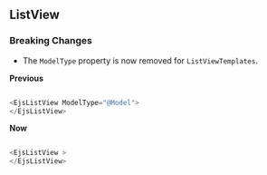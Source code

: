 ## ListView

### Breaking Changes

- The `ModelType` property is now removed for `ListViewTemplates`.

**Previous**

```csharp

<EjsListView ModelType="@Model">
</EjsListView>

```

**Now**

```csharp

<EjsListView >
</EjsListView>

```
